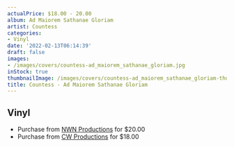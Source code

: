 ```yaml
---
actualPrice: $18.00 - 20.00
album: Ad Maiorem Sathanae Gloriam
artist: Countess
categories:
- Vinyl
date: '2022-02-13T06:14:39'
draft: false
images:
- /images/covers/countess-ad_maiorem_sathanae_gloriam.jpg
inStock: true
thumbnailImage: /images/covers/countess-ad_maiorem_sathanae_gloriam-thumb.jpg
title: Countess - Ad Maiorem Sathanae Gloriam
---
```


## Vinyl
* Purchase from [NWN Productions](http://shop.nwnprod.com/index.php?route=product/product&path=75&product_id=17293&sort=pd.name&order=ASC) for $20.00
* Purchase from [CW Productions](https://shop.cwproductions.net/products/countess-ad-maiorem-sathanae-gloriam-lp) for $18.00
